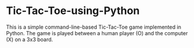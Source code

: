 # Tic-Tac-Toe-using-Python
This is a simple command-line-based Tic-Tac-Toe game implemented in Python. The game is played between a human player (O) and the computer (X) on a 3x3 board. 
